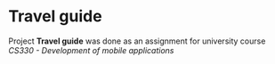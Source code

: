 # Travel guide

Project **Travel guide** was done as an assignment for university course *CS330 - Development of mobile applications*